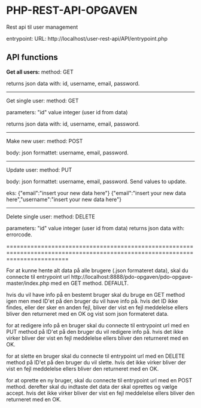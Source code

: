 # PHP-REST-API-OPGAVEN

Rest api til user management

entrypoint: URL: http://localhost/user-rest-api/API/entrypoint.php

API functions
-------------

**Get all users:**
method: GET

returns json data with: id, username, email, password.

__________________________________________________________________________________


Get single user: 
method: GET

parameters: "id" value integer (user id from data)

returns json data with: id, username, email, password.

__________________________________________________________________________________


Make new user:
method: POST

body: json formattet: username, email, password. 

__________________________________________________________________________________


Update user:
method: PUT

body: json formattet: username, email, password. Send values to update.

eks: 
{"email":"insert your new data here"}
{"email":"insert your new data here","username":"insert your new data here"}

__________________________________________________________________________________


Delete single user:
method: DELETE

parameters: "id" value integer (user id from data) 
returns json data with: errorcode.



==============================================================================================================================


For at kunne hente alt data på alle brugere (.json formateret data), skal du connecte til entrypoint url http://localhost:8888/pdo-opgaven/pdo-opgave-master/index.php med en GET method. DEFAULT.

hvis du vil have info på en bestemt bruger skal du bruge en GET method igen men med ID'et på den bruger du vil have info på. 
hvis det ID ikke findes, eller der sker en anden fejl, bliver der vist en fejl meddelelse ellers bliver den returneret med en OK og vist som json formateret data.

for at redigere info på en bruger skal du connecte til entrypoint url med en PUT method på ID'et på den bruger du vil redigere info på. 
hvis det ikke virker bliver der vist en fejl meddelelse ellers bliver den returneret med en OK.

for at slette en bruger skal du connecte til entrypoint url med en DELETE method på ID'et på den bruger du vil slette.
hvis det ikke virker bliver der vist en fejl meddelelse ellers bliver den returneret med en OK.

for at oprette en ny bruger, skal du connecte til entrypoint url med en POST method. 
derefter skal du indtaste det data der skal oprettes og vælge accept. 
hvis det ikke virker bliver der vist en fejl meddelelse ellers bliver den returneret med en OK.
